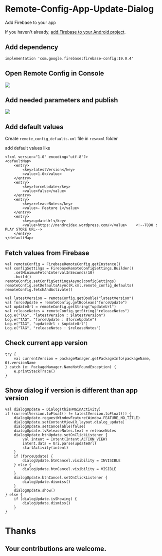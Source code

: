 # Remote-Config-App-Update-Dialog

Add Firebase to your app

If you haven't already, [add Firebase to your Android project](https://firebase.google.com/docs/android/setup).

<h2>Add dependency</h2>

```
implementation 'com.google.firebase:firebase-config:19.0.4'
```

<h2>Open Remote Config in Console</h2>

![](https://i.ibb.co/YLBKxWc/image.png)


<h2>Add needed parameters and publish</h2>

![](https://i.ibb.co/SrKXS0g/image.png)


<h2>Add default values</h2>

Create `remote_config_defaults.xml` file in `res>xml` folder

add default values like

```
<?xml version="1.0" encoding="utf-8"?>
<defaultMap>
    <entry>
        <key>latestVersion</key>
        <value>1.0</value>
    </entry>
    <entry>
        <key>forceUpdate</key>
        <value>false</value>
    </entry>
    <entry>
        <key>releaseNotes</key>
        <value>- Feature 1</value>
    </entry>
    <entry>
        <key>updateUrl</key>
        <value>https://nandroidex.wordpress.com/</value>    <!--TODO : PLAY STORE URL-->
    </entry>
</defaultMap>
```

<h2>Fetch values from Firebase</h2>

```
val remoteConfig = FirebaseRemoteConfig.getInstance()
val configSettings = FirebaseRemoteConfigSettings.Builder()
    .setMinimumFetchIntervalInSeconds(10)
    .build()
remoteConfig.setConfigSettingsAsync(configSettings)
remoteConfig.setDefaultsAsync(R.xml.remote_config_defaults)
remoteConfig.fetchAndActivate()

val latestVersion = remoteConfig.getDouble("latestVersion")
val forceUpdate = remoteConfig.getBoolean("forceUpdate")
val updateUrl = remoteConfig.getString("updateUrl")
val releaseNotes = remoteConfig.getString("releaseNotes")
Log.e("TAG", "latestVersion : $latestVersion")
Log.e("TAG", "forceUpdate : $forceUpdate")
Log.e("TAG", "updateUrl : $updateUrl")
Log.e("TAG", "releaseNotes : $releaseNotes")
```

<h2>Check current app version</h2>

```
try {
    val currentVersion = packageManager.getPackageInfo(packageName, 0).versionName
} catch (e: PackageManager.NameNotFoundException) {
    e.printStackTrace()
}
```

<h2>Show dialog if version is different than app version</h2>


```
val dialogUpdate = Dialog(this@MainActivity)
if (currentVersion.toFloat() != latestVersion.toFloat()) {
    dialogUpdate.requestWindowFeature(Window.FEATURE_NO_TITLE)
    dialogUpdate.setContentView(R.layout.dialog_update)
    dialogUpdate.setCancelable(false)
    dialogUpdate.tvReleaseNotes.text = releaseNotes
    dialogUpdate.btnUpdate.setOnClickListener {
        val intent = Intent(Intent.ACTION_VIEW)
        intent.data = Uri.parse(updateUrl)
        startActivity(intent)
    }
    if (forceUpdate) {
        dialogUpdate.btnCancel.visibility = INVISIBLE
    } else {
        dialogUpdate.btnCancel.visibility = VISIBLE
    }
    dialogUpdate.btnCancel.setOnClickListener {
        dialogUpdate.dismiss()
    }
    dialogUpdate.show()
} else {
    if (dialogUpdate.isShowing) {
        dialogUpdate.dismiss()
    }
}
```


# Thanks

<h2>Your contributions are welcome.</h2>
